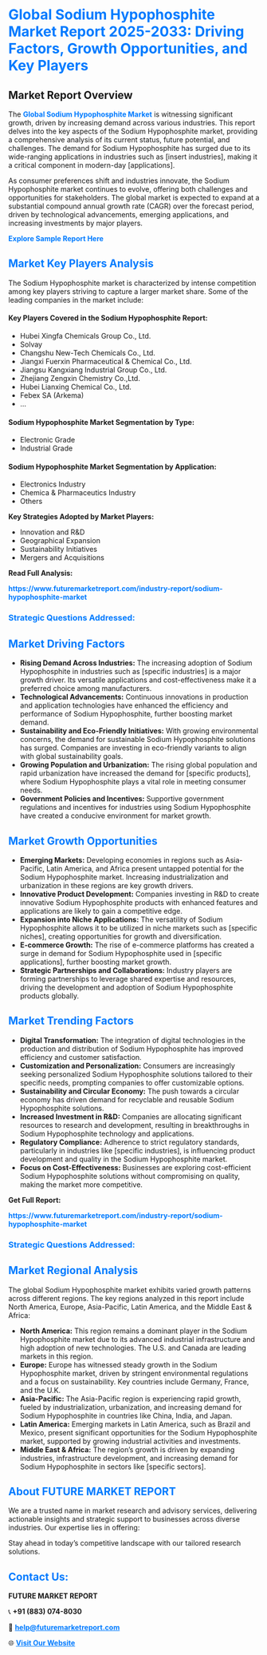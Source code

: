 <h1 style="color: #007BFF;">Global Sodium Hypophosphite Market Report 2025-2033: Driving Factors, Growth Opportunities, and Key Players</h1>

<section id="overview">
<h2>Market Report Overview</h2>
<p>The <a href="https://www.futuremarketreport.com/industry-report/sodium-hypophosphite-market" style="color: #007BFF; text-decoration: none;"><strong>Global Sodium Hypophosphite Market</strong></a> is witnessing significant growth, driven by increasing demand across various industries. This report delves into the key aspects of the Sodium Hypophosphite market, providing a comprehensive analysis of its current status, future potential, and challenges. The demand for Sodium Hypophosphite has surged due to its wide-ranging applications in industries such as [insert industries], making it a critical component in modern-day [applications].</p>
<p>As consumer preferences shift and industries innovate, the Sodium Hypophosphite market continues to evolve, offering both challenges and opportunities for stakeholders. The global market is expected to expand at a substantial compound annual growth rate (CAGR) over the forecast period, driven by technological advancements, emerging applications, and increasing investments by major players.</p>
</section>

<section id="overview">
<p><a href="https://www.futuremarketreport.com/request-sample/reportId=89601" style="color: #007BFF; text-decoration: none;"><strong>Explore Sample Report Here</strong></a></p>
</section>

<section id="key-players">
<h2 style="color: #007BFF;">Market Key Players Analysis</h2>
<p>The Sodium Hypophosphite market is characterized by intense competition among key players striving to capture a larger market share. Some of the leading companies in the market include:</p>
<h4>Key Players Covered in the Sodium Hypophosphite Report:</h4>
<ul><li>Hubei Xingfa Chemicals Group Co., Ltd.</li><li>Solvay</li><li>Changshu New-Tech Chemicals Co., Ltd.</li><li>Jiangxi Fuerxin Pharmaceutical &amp; Chemical Co., Ltd.</li><li>Jiangsu Kangxiang Industrial Group Co., Ltd.</li><li>Zhejiang Zengxin Chemistry Co.,Ltd.</li><li>Hubei Lianxing Chemical Co., Ltd.</li><li>Febex SA (Arkema)</li><li>...</li></ul>
<h4>Sodium Hypophosphite Market Segmentation by Type:</h4>
<ul><li>Electronic Grade</li><li>Industrial Grade</li></ul>

<h4>Sodium Hypophosphite Market Segmentation by Application:</h4>
<ul><li>Electronics Industry</li><li>Chemica &amp; Pharmaceutics Industry</li><li>Others</li></ul>
<p><strong>Key Strategies Adopted by Market Players:</strong></p>
<ul>
<li>Innovation and R&D</li>
<li>Geographical Expansion</li>
<li>Sustainability Initiatives</li>
<li>Mergers and Acquisitions</li>
</ul>
</section>

<section>
<p><strong>Read Full Analysis: </strong></p><a href="https://www.futuremarketreport.com/industry-report/sodium-hypophosphite-market" style="color: #007BFF; text-decoration: none;"><strong>https://www.futuremarketreport.com/industry-report/sodium-hypophosphite-market</strong></a>
<h3 style="color: #007BFF;">Strategic Questions Addressed:</h3>
</section>

<section id="driving-factors">
<h2 style="color: #007BFF;">Market Driving Factors</h2>
<ul>
<li><strong>Rising Demand Across Industries:</strong> The increasing adoption of Sodium Hypophosphite in industries such as [specific industries] is a major growth driver. Its versatile applications and cost-effectiveness make it a preferred choice among manufacturers.</li>
<li><strong>Technological Advancements:</strong> Continuous innovations in production and application technologies have enhanced the efficiency and performance of Sodium Hypophosphite, further boosting market demand.</li>
<li><strong>Sustainability and Eco-Friendly Initiatives:</strong> With growing environmental concerns, the demand for sustainable Sodium Hypophosphite solutions has surged. Companies are investing in eco-friendly variants to align with global sustainability goals.</li>
<li><strong>Growing Population and Urbanization:</strong> The rising global population and rapid urbanization have increased the demand for [specific products], where Sodium Hypophosphite plays a vital role in meeting consumer needs.</li>
<li><strong>Government Policies and Incentives:</strong> Supportive government regulations and incentives for industries using Sodium Hypophosphite have created a conducive environment for market growth.</li>
</ul>
</section>

<section id="growth-opportunities">
<h2 style="color: #007BFF;">Market Growth Opportunities</h2>
<ul>
<li><strong>Emerging Markets:</strong> Developing economies in regions such as Asia-Pacific, Latin America, and Africa present untapped potential for the Sodium Hypophosphite market. Increasing industrialization and urbanization in these regions are key growth drivers.</li>
<li><strong>Innovative Product Development:</strong> Companies investing in R&D to create innovative Sodium Hypophosphite products with enhanced features and applications are likely to gain a competitive edge.</li>
<li><strong>Expansion into Niche Applications:</strong> The versatility of Sodium Hypophosphite allows it to be utilized in niche markets such as [specific niches], creating opportunities for growth and diversification.</li>
<li><strong>E-commerce Growth:</strong> The rise of e-commerce platforms has created a surge in demand for Sodium Hypophosphite used in [specific applications], further boosting market growth.</li>
<li><strong>Strategic Partnerships and Collaborations:</strong> Industry players are forming partnerships to leverage shared expertise and resources, driving the development and adoption of Sodium Hypophosphite products globally.</li>
</ul>
</section>

<section id="trending-factors">
<h2 style="color: #007BFF;">Market Trending Factors</h2>
<ul>
<li><strong>Digital Transformation:</strong> The integration of digital technologies in the production and distribution of Sodium Hypophosphite has improved efficiency and customer satisfaction.</li>
<li><strong>Customization and Personalization:</strong> Consumers are increasingly seeking personalized Sodium Hypophosphite solutions tailored to their specific needs, prompting companies to offer customizable options.</li>
<li><strong>Sustainability and Circular Economy:</strong> The push towards a circular economy has driven demand for recyclable and reusable Sodium Hypophosphite solutions.</li>
<li><strong>Increased Investment in R&D:</strong> Companies are allocating significant resources to research and development, resulting in breakthroughs in Sodium Hypophosphite technology and applications.</li>
<li><strong>Regulatory Compliance:</strong> Adherence to strict regulatory standards, particularly in industries like [specific industries], is influencing product development and quality in the Sodium Hypophosphite market.</li>
<li><strong>Focus on Cost-Effectiveness:</strong> Businesses are exploring cost-efficient Sodium Hypophosphite solutions without compromising on quality, making the market more competitive.</li>
</ul>
</section>

<section>
<p><strong>Get Full Report: </strong></p><a href="https://www.futuremarketreport.com/industry-report/sodium-hypophosphite-market" style="color: #007BFF; text-decoration: none;"><strong>https://www.futuremarketreport.com/industry-report/sodium-hypophosphite-market</strong></a>
<h3 style="color: #007BFF;">Strategic Questions Addressed:</h3>
</section>


<section id="regional-analysis">
<h2 style="color: #007BFF;">Market Regional Analysis</h2>
<p>The global Sodium Hypophosphite market exhibits varied growth patterns across different regions. The key regions analyzed in this report include North America, Europe, Asia-Pacific, Latin America, and the Middle East & Africa:</p>
<ul>
<li><strong>North America:</strong> This region remains a dominant player in the Sodium Hypophosphite market due to its advanced industrial infrastructure and high adoption of new technologies. The U.S. and Canada are leading markets in this region.</li>
<li><strong>Europe:</strong> Europe has witnessed steady growth in the Sodium Hypophosphite market, driven by stringent environmental regulations and a focus on sustainability. Key countries include Germany, France, and the U.K.</li>
<li><strong>Asia-Pacific:</strong> The Asia-Pacific region is experiencing rapid growth, fueled by industrialization, urbanization, and increasing demand for Sodium Hypophosphite in countries like China, India, and Japan.</li>
<li><strong>Latin America:</strong> Emerging markets in Latin America, such as Brazil and Mexico, present significant opportunities for the Sodium Hypophosphite market, supported by growing industrial activities and investments.</li>
<li><strong>Middle East & Africa:</strong> The region’s growth is driven by expanding industries, infrastructure development, and increasing demand for Sodium Hypophosphite in sectors like [specific sectors].</li>
</ul>
</section>

<footer>
<h2 style="color: #007BFF;">About FUTURE MARKET REPORT</h2>
<p>We are a trusted name in market research and advisory services, delivering actionable insights and strategic support to businesses across diverse industries. Our expertise lies in offering:</p>

<p>Stay ahead in today’s competitive landscape with our tailored research solutions.</p>

<h2 style="color: #007BFF;">Contact Us:</h2>
<p><strong>FUTURE MARKET REPORT</strong></p>
<p>📞 <strong>+91 (883) 074-8030</strong></p>
<p>📧 <strong><a href="mailto:help@futuremarketreport.com" style="color: #007BFF;">help@futuremarketreport.com</a></strong></p>
<p>🌐 <strong><a href="https://www.futuremarketreport.com/" style="color: #007BFF;">Visit Our Website</a></strong></p>
</footer>